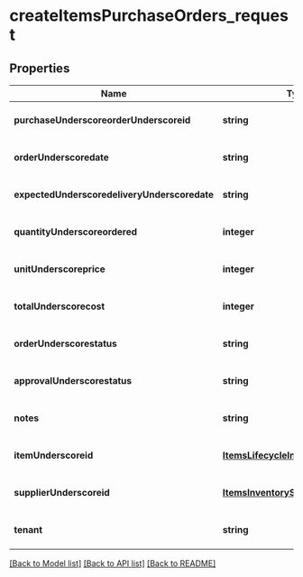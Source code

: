 # createItemsPurchaseOrders_request

## Properties
Name | Type | Description | Notes
------------ | ------------- | ------------- | -------------
**purchaseUnderscoreorderUnderscoreid** | **string** |  | [optional] [default to null]
**orderUnderscoredate** | **string** |  | [optional] [default to null]
**expectedUnderscoredeliveryUnderscoredate** | **string** |  | [optional] [default to null]
**quantityUnderscoreordered** | **integer** |  | [optional] [default to null]
**unitUnderscoreprice** | **integer** |  | [optional] [default to null]
**totalUnderscorecost** | **integer** |  | [optional] [default to null]
**orderUnderscorestatus** | **string** |  | [optional] [default to null]
**approvalUnderscorestatus** | **string** |  | [optional] [default to null]
**notes** | **string** |  | [optional] [default to null]
**itemUnderscoreid** | [**ItemsLifecycleInventoryProductId**](ItemsLifecycleInventoryProductId.md) |  | [optional] [default to null]
**supplierUnderscoreid** | [**ItemsInventorySupplierId**](ItemsInventorySupplierId.md) |  | [optional] [default to null]
**tenant** | **string** |  | [optional] [default to null]

[[Back to Model list]](../README.md#documentation-for-models) [[Back to API list]](../README.md#documentation-for-api-endpoints) [[Back to README]](../README.md)


